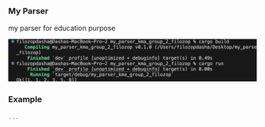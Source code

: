 ### My Parser

my parser for education purpose

![Alt text](image.png)

### Example



```rust
...
```